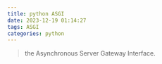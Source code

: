 ```yaml
---
title: python ASGI
date: 2023-12-19 01:14:27
tags: ASGI
categories: python
---
```


> the Asynchronous Server Gateway Interface.